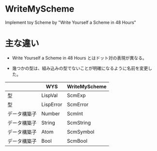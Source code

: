 WriteMyScheme
=============

Implement toy Scheme by "Write Yourself a Scheme in 48 Hours"

# 主な違い

- Write Yourself a Scheme in 48 Hours とはドット対の表現が異なる。

- 幾つかの型は、組み込みの型でないことが明確になるように名前を変更した。

|        | WYS        | WriteMyScheme |
|--------------|------------|---------------|
| 型           |LispVal     | ScmExp        |
| 型           |LispError   | ScmError      |
| データ構築子 | Number     | ScmInt       |
| データ構築子 | String     | ScmString       |
| データ構築子 | Atom       | ScmSymbol       |
| データ構築子 | Bool       | ScmBool       |

